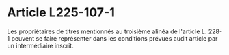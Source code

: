 # Article L225-107-1

Les propriétaires de titres mentionnés au troisième alinéa de l'article L. 228-1 peuvent se faire représenter dans les conditions prévues audit article par un intermédiaire inscrit.